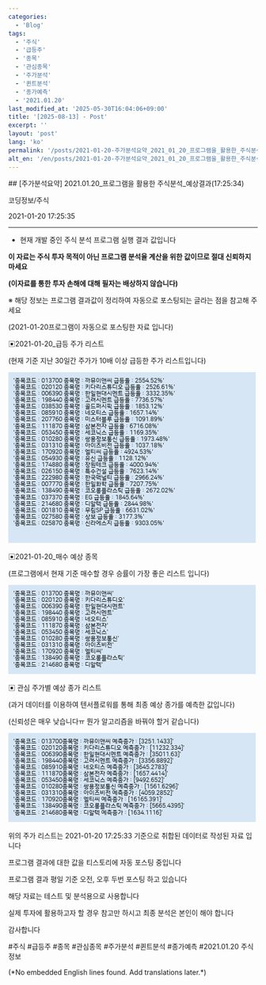 ```yaml
---
categories:
  - 'Blog'
tags:
  - '주식'
  - '급등주'
  - '종목'
  - '관심종목'
  - '주가분석'
  - '퀸트분석'
  - '종가예측'
  - '2021.01.20'
last_modified_at: '2025-05-30T16:04:06+09:00'
title: '[2025-08-13] - Post'
excerpt: ''
layout: 'post'
lang: 'ko'
permalink: '/posts/2021-01-20-주가분석요약_2021_01_20_프로그램을_활용한_주식분석_예상결과_17_25_34/'
alt_en: '/en/posts/2021-01-20-주가분석요약_2021_01_20_프로그램을_활용한_주식분석_예상결과_17_25_34/'
---
```


<div class="lang-panel lang-ko" lang="ko">
## [주가분석요약] 2021.01.20_프로그램을 활용한 주식분석_예상결과(17:25:34)

코딩정보/주식

2021-01-20 17:25:35

* * *

* 현재 개발 중인 주식 분석 프로그램 실행 결과 값입니다

**이 자료는 주식 투자 목적이 아닌 프로그램 분석율 계산을 위한 값이므로 절대 신뢰하지 마세요**

**(이자료를 통한 투자 손해에 대해 필자는 배상하지 않습니다)**

※ 해당 정보는 프로그램 결과값이 정리하여 자동으로 포스팅되는 글라는 점을 참고해 주세요

(2021-01-20프로그램이 자동으로 포스팅한 자료 입니다)

▣2021-01-20_급등 주가 리스트

(현재 기준 지난 30일간 주가가 10배 이상 급등한 주가 리스트입니다)

![](/assets/images/주가분석요약_2021_01_20_프로그램을_활용한_주식분석_예상결과_17_25_34/skyloket_list.png)

▣2021-01-20_매수 예상 종목

(프로그램에서 현재 기준 매수할 경우 승률이 가장 좋은 리스트 입니다)

![](/assets/images/주가분석요약_2021_01_20_프로그램을_활용한_주식분석_예상결과_17_25_34/buy_list.png)

▣ 관심 주가별 예상 종가 리스트

(과거 데이터를 이용하여 텐서플로워를 통해 최종 예상 종가를 예측한 값입니다)

(신뢰성은 매우 낮습니다ㅠ 뭔가 알고리즘을 바꿔야 할거 같습니다)

![](/assets/images/주가분석요약_2021_01_20_프로그램을_활용한_주식분석_예상결과_17_25_34/stockclose_list.png)

위의 주가 리스트는 2021-01-20 17:25:33 기준으로 취합된 데이터로 작성된 자료 입니다

프로그램 결과에 대한 값을 티스토리에 자동 포스팅 중입니다

프로그램 결과 평일 기준 오전, 오후 두번 포스팅 하고 있습니다

해당 자료는 테스트 및 분석용으로 사용합니다

실제 투자에 활용하고자 할 경우 참고만 하시고 최종 분석은 본인이 해야 합니다

감사합니다

  

#주식 #급등주 #종목 #관심종목 #주가분석 #퀸트분석 #종가예측 #2021.01.20 주식정보


</div>
<div class="lang-panel lang-en" lang="en">
(*No embedded English lines found. Add translations later.*)

</div>
